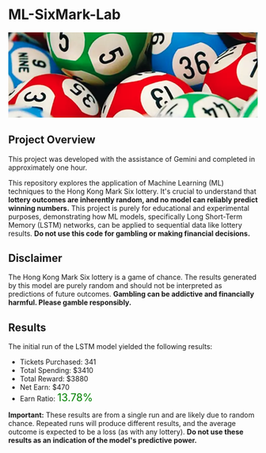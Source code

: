 # ML-SixMark-Lab

[![Six Marks Banner](img/sixmarks_banner.jpg)](img/sixmarks_banner.jpg)  

## Project Overview

This project was developed with the assistance of Gemini and completed in approximately one hour.

This repository explores the application of Machine Learning (ML) techniques to the Hong Kong Mark Six lottery.  It's crucial to understand that **lottery outcomes are inherently random, and no model can reliably predict winning numbers.** This project is purely for educational and experimental purposes, demonstrating how ML models, specifically Long Short-Term Memory (LSTM) networks, can be applied to sequential data like lottery results.  **Do not use this code for gambling or making financial decisions.**

## Disclaimer

The Hong Kong Mark Six lottery is a game of chance.  The results generated by this model are purely random and should not be interpreted as predictions of future outcomes.  **Gambling can be addictive and financially harmful.  Please gamble responsibly.**

## Results

The initial run of the LSTM model yielded the following results:

* Tickets Purchased: 341
* Total Spending: $3410
* Total Reward: $3880
* Net Earn: $470
* Earn Ratio: <span style="color: green; font-size: 1.5em;">13.78%</span> 

**Important:** These results are from a single run and are likely due to random chance.  Repeated runs will produce different results, and the average outcome is expected to be a loss (as with any lottery).  **Do not use these results as an indication of the model's predictive power.**